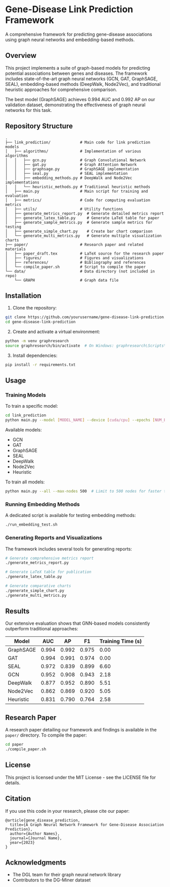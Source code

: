 # Gene-Disease Link Prediction Framework

A comprehensive framework for predicting gene-disease associations using graph neural networks and embedding-based methods.

## Overview

This project implements a suite of graph-based models for predicting potential associations between genes and diseases. The framework includes state-of-the-art graph neural networks (GCN, GAT, GraphSAGE, SEAL), embedding-based methods (DeepWalk, Node2Vec), and traditional heuristic approaches for comprehensive comparison.

The best model (GraphSAGE) achieves 0.994 AUC and 0.992 AP on our validation dataset, demonstrating the effectiveness of graph neural networks for this task.

## Repository Structure

```
.
├── link_prediction/             # Main code for link prediction models
│   ├── algorithms/              # Implementation of various algorithms
│   │   ├── gcn.py               # Graph Convolutional Network
│   │   ├── gat.py               # Graph Attention Network
│   │   ├── graphsage.py         # GraphSAGE implementation
│   │   ├── seal.py              # SEAL implementation
│   │   ├── embedding_methods.py # DeepWalk and Node2Vec implementations
│   │   └── heuristic_methods.py # Traditional heuristic methods
│   ├── main.py                  # Main script for training and evaluation
│   ├── metrics/                 # Code for computing evaluation metrics
│   ├── utils/                   # Utility functions
│   ├── generate_metrics_report.py  # Generate detailed metrics report
│   ├── generate_latex_table.py     # Generate LaTeX table for paper
│   ├── generate_sample_metrics.py  # Generate sample metrics for testing
│   ├── generate_simple_chart.py    # Create bar chart comparison
│   └── generate_multi_metrics.py   # Generate multiple visualization charts
├── paper/                       # Research paper and related materials
│   ├── paper_draft.tex          # LaTeX source for the research paper
│   ├── figures/                 # Figures and visualizations
│   ├── references/              # Bibliography and references
│   └── compile_paper.sh         # Script to compile the paper
└── data/                        # Data directory (not included in repo)
    └── GRAPH                    # Graph data file
```

## Installation

1. Clone the repository:
```bash
git clone https://github.com/yourusername/gene-disease-link-prediction.git
cd gene-disease-link-prediction
```

2. Create and activate a virtual environment:
```bash
python -m venv graphresearch
source graphresearch/bin/activate  # On Windows: graphresearch\Scripts\activate
```

3. Install dependencies:
```bash
pip install -r requirements.txt
```

## Usage

### Training Models

To train a specific model:

```bash
cd link_prediction
python main.py --model [MODEL_NAME] --device [cuda/cpu] --epochs [NUM_EPOCHS]
```

Available models:
- GCN
- GAT 
- GraphSAGE
- SEAL
- DeepWalk
- Node2Vec
- Heuristic

To train all models:

```bash
python main.py --all --max-nodes 500  # Limit to 500 nodes for faster training
```

### Running Embedding Methods

A dedicated script is available for testing embedding methods:

```bash
./run_embedding_test.sh
```

### Generating Reports and Visualizations

The framework includes several tools for generating reports:

```bash
# Generate comprehensive metrics report
./generate_metrics_report.py

# Generate LaTeX table for publication
./generate_latex_table.py

# Generate comparative charts
./generate_simple_chart.py
./generate_multi_metrics.py
```

## Results

Our extensive evaluation shows that GNN-based models consistently outperform traditional approaches:

| Model        | AUC    | AP     | F1     | Training Time (s) |
|--------------|--------|--------|--------|-------------------|
| GraphSAGE    | 0.994  | 0.992  | 0.975  | 0.00              |
| GAT          | 0.994  | 0.991  | 0.974  | 0.00              |
| SEAL         | 0.972  | 0.839  | 0.899  | 6.60              |
| GCN          | 0.952  | 0.908  | 0.943  | 2.18              |
| DeepWalk     | 0.877  | 0.952  | 0.890  | 5.51              |
| Node2Vec     | 0.862  | 0.869  | 0.920  | 5.05              |
| Heuristic    | 0.831  | 0.790  | 0.764  | 2.58              |

## Research Paper

A research paper detailing our framework and findings is available in the `paper/` directory. To compile the paper:

```bash
cd paper
./compile_paper.sh
```

## License

This project is licensed under the MIT License - see the LICENSE file for details.

## Citation

If you use this code in your research, please cite our paper:

```
@article{gene_disease_prediction,
  title={A Graph Neural Network Framework for Gene-Disease Association Prediction},
  author={Author Names},
  journal={Journal Name},
  year={2023}
}
```

## Acknowledgments

- The DGL team for their graph neural network library
- Contributors to the DG-Miner dataset 